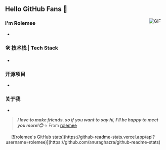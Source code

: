 ## Hello GitHub Fans 👋
<img align="right" alt="GIF" src="https://raw.githubusercontent.com/JoeyBling/JoeyBling/master/pic/pusheencode.gif" />

### I'm Rolemee
- 
### 🛠 技术栈 | Tech Stack
-

### 开源项目
- 

### 关于我
- 

> ***I love to make friends. so if you want to say hi, I'll be happy to meet you more!😊***
⭐️ From [rolemee](https://github.com/rolemee)


<p align="center">[![rolemee's GitHub stats](https://github-readme-stats.vercel.app/api?username=rolemee)](https://github.com/anuraghazra/github-readme-stats)</p>

